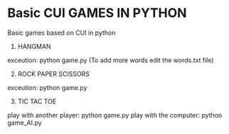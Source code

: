 # Basic CUI GAMES IN PYTHON
Basic games based on CUI in python

1. HANGMAN

exceution: python game.py
(To add more words edit the words.txt file)

2. ROCK PAPER SCISSORS

exceution: python game.py

3. TIC TAC TOE

play with another player: python game.py
play with the computer: python game_AI.py
